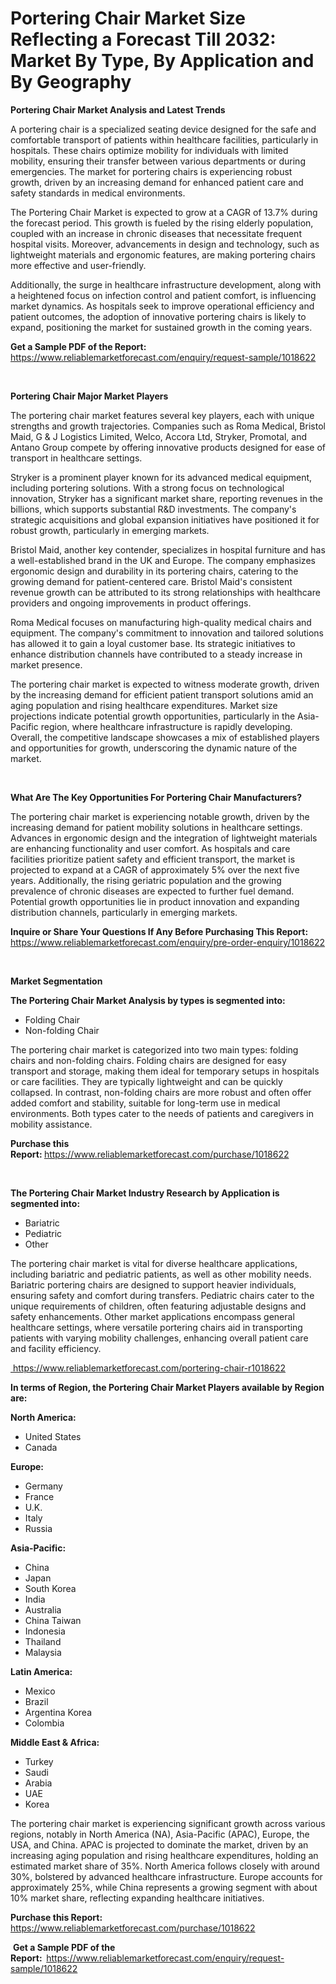 <p><h1>Portering Chair Market Size Reflecting a Forecast Till 2032: Market By Type, By Application and By Geography</h1></p><p><strong>Portering Chair Market Analysis and Latest Trends</strong></p>
<p><p>A portering chair is a specialized seating device designed for the safe and comfortable transport of patients within healthcare facilities, particularly in hospitals. These chairs optimize mobility for individuals with limited mobility, ensuring their transfer between various departments or during emergencies. The market for portering chairs is experiencing robust growth, driven by an increasing demand for enhanced patient care and safety standards in medical environments.</p><p>The Portering Chair Market is expected to grow at a CAGR of 13.7% during the forecast period. This growth is fueled by the rising elderly population, coupled with an increase in chronic diseases that necessitate frequent hospital visits. Moreover, advancements in design and technology, such as lightweight materials and ergonomic features, are making portering chairs more effective and user-friendly. </p><p>Additionally, the surge in healthcare infrastructure development, along with a heightened focus on infection control and patient comfort, is influencing market dynamics. As hospitals seek to improve operational efficiency and patient outcomes, the adoption of innovative portering chairs is likely to expand, positioning the market for sustained growth in the coming years.</p></p>
<p><strong>Get a Sample PDF of the Report:&nbsp;</strong> <a href="https://www.reliablemarketforecast.com/enquiry/request-sample/1018622?utm_campaign=3078&utm_medium=2&utm_source=Github&utm_content=ia&utm_term=13042025&utm_id=portering-chair">https://www.reliablemarketforecast.com/enquiry/request-sample/1018622</a></p>
<p>&nbsp;</p>
<p><strong>Portering Chair Major Market Players</strong></p>
<p><p>The portering chair market features several key players, each with unique strengths and growth trajectories. Companies such as Roma Medical, Bristol Maid, G & J Logistics Limited, Welco, Accora Ltd, Stryker, Promotal, and Antano Group compete by offering innovative products designed for ease of transport in healthcare settings.</p><p>Stryker is a prominent player known for its advanced medical equipment, including portering solutions. With a strong focus on technological innovation, Stryker has a significant market share, reporting revenues in the billions, which supports substantial R&D investments. The company's strategic acquisitions and global expansion initiatives have positioned it for robust growth, particularly in emerging markets.</p><p>Bristol Maid, another key contender, specializes in hospital furniture and has a well-established brand in the UK and Europe. The company emphasizes ergonomic design and durability in its portering chairs, catering to the growing demand for patient-centered care. Bristol Maid's consistent revenue growth can be attributed to its strong relationships with healthcare providers and ongoing improvements in product offerings.</p><p>Roma Medical focuses on manufacturing high-quality medical chairs and equipment. The company's commitment to innovation and tailored solutions has allowed it to gain a loyal customer base. Its strategic initiatives to enhance distribution channels have contributed to a steady increase in market presence.</p><p>The portering chair market is expected to witness moderate growth, driven by the increasing demand for efficient patient transport solutions amid an aging population and rising healthcare expenditures. Market size projections indicate potential growth opportunities, particularly in the Asia-Pacific region, where healthcare infrastructure is rapidly developing. Overall, the competitive landscape showcases a mix of established players and opportunities for growth, underscoring the dynamic nature of the market.</p></p>
<p>&nbsp;</p>
<p><strong>What Are The Key Opportunities For Portering Chair Manufacturers?</strong></p>
<p><p>The portering chair market is experiencing notable growth, driven by the increasing demand for patient mobility solutions in healthcare settings. Advances in ergonomic design and the integration of lightweight materials are enhancing functionality and user comfort. As hospitals and care facilities prioritize patient safety and efficient transport, the market is projected to expand at a CAGR of approximately 5% over the next five years. Additionally, the rising geriatric population and the growing prevalence of chronic diseases are expected to further fuel demand. Potential growth opportunities lie in product innovation and expanding distribution channels, particularly in emerging markets.</p></p>
<p><strong>Inquire or Share Your Questions If Any Before Purchasing This Report:</strong> <a href="https://www.reliablemarketforecast.com/enquiry/pre-order-enquiry/1018622?utm_campaign=3078&utm_medium=2&utm_source=Github&utm_content=ia&utm_term=13042025&utm_id=portering-chair">https://www.reliablemarketforecast.com/enquiry/pre-order-enquiry/1018622</a></p>
<p>&nbsp;</p>
<p><strong>Market Segmentation</strong></p>
<p><strong>The Portering Chair Market Analysis by types is segmented into:</strong></p>
<p><ul><li>Folding Chair</li><li>Non-folding Chair</li></ul></p>
<p><p>The portering chair market is categorized into two main types: folding chairs and non-folding chairs. Folding chairs are designed for easy transport and storage, making them ideal for temporary setups in hospitals or care facilities. They are typically lightweight and can be quickly collapsed. In contrast, non-folding chairs are more robust and often offer added comfort and stability, suitable for long-term use in medical environments. Both types cater to the needs of patients and caregivers in mobility assistance.</p></p>
<p><strong>Purchase this Report:&nbsp;</strong><a href="https://www.reliablemarketforecast.com/purchase/1018622?utm_campaign=3078&utm_medium=2&utm_source=Github&utm_content=ia&utm_term=13042025&utm_id=portering-chair">https://www.reliablemarketforecast.com/purchase/1018622</a></p>
<p>&nbsp;</p>
<p><strong>The Portering Chair Market Industry Research by Application is segmented into:</strong></p>
<p><ul><li>Bariatric</li><li>Pediatric</li><li>Other</li></ul></p>
<p><p>The portering chair market is vital for diverse healthcare applications, including bariatric and pediatric patients, as well as other mobility needs. Bariatric portering chairs are designed to support heavier individuals, ensuring safety and comfort during transfers. Pediatric chairs cater to the unique requirements of children, often featuring adjustable designs and safety enhancements. Other market applications encompass general healthcare settings, where versatile portering chairs aid in transporting patients with varying mobility challenges, enhancing overall patient care and facility efficiency.</p></p>
<p><a href="https://www.reliablemarketforecast.com/portering-chair-r1018622?utm_campaign=3078&utm_medium=2&utm_source=Github&utm_content=ia&utm_term=13042025&utm_id=portering-chair">&nbsp;https://www.reliablemarketforecast.com/portering-chair-r1018622</a></p>
<p><strong>In terms of Region, the Portering Chair Market Players available by Region are:</strong></p>
<p>
    <p> <strong> North America: </strong>
        <ul>
            <li>United States</li>
            <li>Canada</li>
        </ul>
        </p> 
    <p> <strong> Europe: </strong>
        <ul>
            <li>Germany</li>
            <li>France</li>
            <li>U.K.</li>
            <li>Italy</li>
            <li>Russia</li>
        </ul>
        </p> 
    <p> <strong> Asia-Pacific: </strong>
        <ul>
            <li>China</li>
            <li>Japan</li>
            <li>South Korea</li>
            <li>India</li>
            <li>Australia</li>
            <li>China Taiwan</li>
            <li>Indonesia</li>
            <li>Thailand</li>
            <li>Malaysia</li>
        </ul>
        </p> 
    <p> <strong> Latin America: </strong>
        <ul>
            <li>Mexico</li>
            <li>Brazil</li>
            <li>Argentina Korea</li>
            <li>Colombia</li>
        </ul>
        </p> 
    <p> <strong> Middle East & Africa: </strong>
        <ul>
            <li>Turkey</li>
            <li>Saudi</li>
            <li>Arabia</li>
            <li>UAE</li>
            <li>Korea</li>
        </ul>
    </p>
    </p>
<p><p>The portering chair market is experiencing significant growth across various regions, notably in North America (NA), Asia-Pacific (APAC), Europe, the USA, and China. APAC is projected to dominate the market, driven by an increasing aging population and rising healthcare expenditures, holding an estimated market share of 35%. North America follows closely with around 30%, bolstered by advanced healthcare infrastructure. Europe accounts for approximately 25%, while China represents a growing segment with about 10% market share, reflecting expanding healthcare initiatives.</p></p>
<p><strong>Purchase this Report: </strong><a href="https://www.reliablemarketforecast.com/purchase/1018622?utm_campaign=3078&utm_medium=2&utm_source=Github&utm_content=ia&utm_term=13042025&utm_id=portering-chair">https://www.reliablemarketforecast.com/purchase/1018622</a></p>
<p>&nbsp;<strong>Get a Sample PDF of the Report:&nbsp;&nbsp;</strong><a href="https://www.reliablemarketforecast.com/enquiry/request-sample/1018622?utm_campaign=3078&utm_medium=2&utm_source=Github&utm_content=ia&utm_term=13042025&utm_id=portering-chair">https://www.reliablemarketforecast.com/enquiry/request-sample/1018622</a></p>
<p><strong></strong></p>
<p><p></p><p></p><p></p></p>